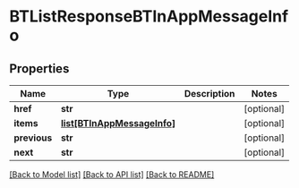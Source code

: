 # BTListResponseBTInAppMessageInfo

## Properties
Name | Type | Description | Notes
------------ | ------------- | ------------- | -------------
**href** | **str** |  | [optional] 
**items** | [**list[BTInAppMessageInfo]**](BTInAppMessageInfo.md) |  | [optional] 
**previous** | **str** |  | [optional] 
**next** | **str** |  | [optional] 

[[Back to Model list]](../README.md#documentation-for-models) [[Back to API list]](../README.md#documentation-for-api-endpoints) [[Back to README]](../README.md)


